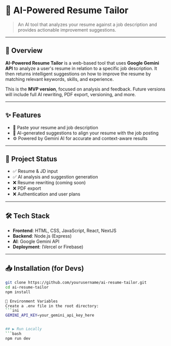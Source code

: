 # 🤖 AI-Powered Resume Tailor

> An AI tool that analyzes your resume against a job description and provides actionable improvement suggestions.

---

## 🧠 Overview

**AI-Powered Resume Tailor** is a web-based tool that uses **Google Gemini API** to analyze a user's resume in relation to a specific job description. It then returns intelligent suggestions on how to improve the resume by matching relevant keywords, skills, and experience.

This is the **MVP version**, focused on analysis and feedback. Future versions will include full AI rewriting, PDF export, versioning, and more.

---

## ✨ Features

- 📄 Paste your resume and job description
- 🤖 AI-generated suggestions to align your resume with the job posting
- ⚙️ Powered by Gemini AI for accurate and context-aware results

---

## 🚧 Project Status

- ✅ Resume & JD input
- ✅ AI analysis and suggestion generation
- ❌ Resume rewriting (coming soon)
- ❌ PDF export
- ❌ Authentication and user plans

---

## 🛠 Tech Stack

- **Frontend**: HTML, CSS, JavaScript, React, NextJS
- **Backend**: Node.js (Express)
- **AI**: Google Gemini API
- **Deployment**: (Vercel or Firebase)

---

## 📥 Installation (for Devs)

```bash
git clone https://github.com/yourusername/ai-resume-tailor.git
cd ai-resume-tailor
npm install

🔐 Environment Variables
Create a .env file in the root directory:
```ini
GEMINI_API_KEY=your_gemini_api_key_here


## ▶️ Run Locally
```bash
npm run dev

